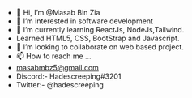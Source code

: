 - 👋 Hi, I’m @Masab Bin Zia
- 👀 I’m interested in software development
- 🌱 I’m currently learning ReactJs, NodeJs,Tailwind.
- Learned HTML5, CSS, BootStrap and Javascript.
- 💞️ I’m looking to collaborate on web based project.
- 📫 How to reach me ...
- masabmbz5@gmail.com
- Discord:- Hadescreeping#3201
- Twitter:- @hadescreeping
<!---
MasabBinZia/MasabBinZia is a ✨ special ✨ repository because its `README.md` (this file) appears on your GitHub profile.
You can click the Preview link to take a look at your changes.
--->
